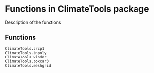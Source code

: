 # Functions in ClimateTools package

Description of the functions

## Functions

```@docs
ClimateTools.prcp1
ClimateTools.inpoly
ClimateTools.windnr
ClimateTools.boxcar3
ClimateTools.meshgrid
```
